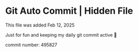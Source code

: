 # Git Auto Commit | Hidden File

This file was added Feb 12, 2025

Just for fun and keeping my daily git commit active 🤪

commit number: 495827
